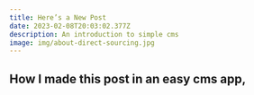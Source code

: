 ```yaml
---
title: Here’s a New Post
date: 2023-02-08T20:03:02.377Z
description: An introduction to simple cms
image: img/about-direct-sourcing.jpg
---
```

## How I made this post in an easy cms app,